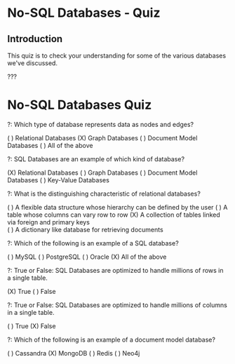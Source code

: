 # No-SQL Databases - Quiz

## Introduction

This quiz is to check your understanding for some of the various databases we've discussed.

???

<h1>No-SQL Databases Quiz</h1>

?: Which type of database represents data as nodes and edges?

( ) Relational Databases
(X) Graph Databases
( ) Document Model Databases
( ) All of the above

?: SQL Databases are an example of which kind of database?

(X) Relational Databases
( ) Graph Databases
( ) Document Model Databases
( ) Key-Value Databases


?: What is the distinguishing characteristic of relational databases?

( ) A flexible data structure whose hierarchy can be defined by the user
( ) A table whose columns can vary row to row
(X) A collection of tables linked via foreign and primary keys  
( ) A dictionary like database for retrieving documents 

?: Which of the following is an example of a SQL database?

( ) MySQL
( ) PostgreSQL
( ) Oracle
(X) All of the above

?:  True or False: SQL Databases are optimized to handle millions of rows in a single table. 

(X) True
( ) False

?:  True or False: SQL Databases are optimized to handle millions of columns in a single table. 

( ) True
(X) False


?: Which of the following is an example of a document model database?

( ) Cassandra
(X) MongoDB
( ) Redis
( ) Neo4j

